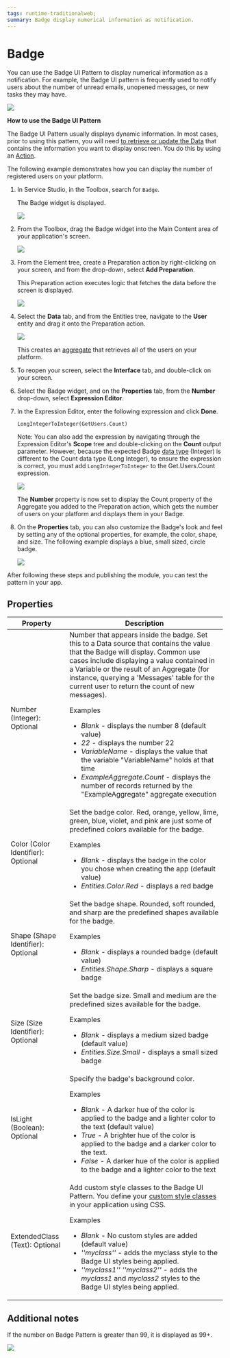 ```yaml
---
tags: runtime-traditionalweb; 
summary: Badge display numerical information as notification.
---
```


# Badge

You can use the Badge UI Pattern to display numerical information as a notification. For example, the Badge UI pattern is frequently used to notify users about the number of unread emails, unopened messages, or new tasks they may have.

![](<images/badge-image-7.png>)

**How to use the Badge UI Pattern**

The Badge UI Pattern usually displays dynamic information. In most cases, prior to using this pattern, you will need [to retrieve or update the Data](../../../../../develop/data/intro.md) that contains the information you want to display onscreen. You do this by using an [Action](../../../../../develop/logic/action-web.md). 

The following example demonstrates how you can display the number of registered users on your platform.

1. In Service Studio, in the Toolbox, search for `Badge`. 

    The Badge widget is displayed.

    ![](<images/badge-image-10.png>)
    
1. From the Toolbox, drag the Badge widget into the Main Content area of your application's screen.

    ![](<images/badge-image-11.png>)

1. From the Element tree, create a Preparation action by right-clicking on your screen, and from the drop-down, select **Add Preparation**.
    
    This Preparation action executes logic that fetches the data before the screen is displayed.

    ![](<images/badge-image-12.png>)

1. Select the **Data** tab, and from the Entities tree, navigate to the **User** entity and drag it onto the Preparation action.

    ![](<images/badge-image-13.png>)

    This creates an [aggregate](https://success.outsystems.com/Documentation/11/Reference/OutSystems_Language/Data/Handling_Data/Queries/Aggregate) that retrieves all of the users on your platform.
       
1. To reopen your screen, select the **Interface** tab, and double-click on your screen.

1. Select the Badge widget, and on the **Properties** tab, from the **Number** drop-down, select **Expression Editor**.

1. In the Expression Editor, enter the following expression and click **Done**.

    ``LongIntegerToInteger(GetUsers.Count)``

    Note: You can also add the expression by navigating through the Expression Editor's **Scope** tree and double-clicking on the **Count** output parameter. However, because the expected Badge [data type](../../../../../ref/data/data-types/available-data-types.md) 
    (Integer) is different to the Count data type (Long Integer), to ensure the expression is correct, you must add ``LongIntegerToInteger`` to the Get.Users.Count expression.

   ![](<images/badge-image-14.png>)

   The **Number** property is now set to display the Count property of the Aggregate you added to the Preparation action, which gets the number of users on your platform and displays them in your Badge.

1. On the **Properties** tab, you can also customize the Badge's look and feel by setting any of the optional properties, for example, the color, shape, and size. The following example displays a blue, small sized, circle badge.  

    ![](<images/badge-image-15.png>)

After following these steps and publishing the module, you can test the pattern in your app.
     
## Properties

| **Property** |  **Description** |
|---|---|
| Number (Integer): Optional  | Number that appears inside the badge. Set this to a Data source that contains the value that the Badge will display. Common use cases include displaying a value contained in a Variable or the result of an Aggregate (for instance, querying a 'Messages' table for the current user to return the count of new messages). <p>Examples <ul><li>_Blank_ - displays the number 8 (default value)</li><li>_22_ - displays the number 22</li><li>_VariableName_ - displays the value that the variable "VariableName" holds at that time </li><li>_ExampleAggregate.Count_ - displays the number of records returned by the "ExampleAggregate" aggregate execution</li></ul></p>| 
| Color (Color Identifier): Optional  | Set the badge color. Red, orange, yellow, lime, green, blue, violet, and pink are just some of predefined colors available for the badge. <p>Examples <ul><li>_Blank_ - displays the badge in the color you chose when creating the app (default value)</li><li>_Entities.Color.Red_ - displays a red badge</li></ul></p> | 
| Shape (Shape Identifier): Optional  | Set the badge shape. Rounded, soft rounded, and sharp are the predefined shapes available for the badge. <p>Examples <ul><li>_Blank_ - displays a rounded badge (default value)</li><li>_Entities.Shape.Sharp_ - displays a square badge</li></ul></p>| 
| Size (Size Identifier): Optional  | Set the badge size. Small and medium are the predefined sizes available for the badge. <p>Examples <ul><li>_Blank_ - displays a medium sized badge (default value)</li><li>_Entities.Size.Small_ - displays a small sized badge</li></ul></p> |
| IsLight (Boolean): Optional  | Specify the badge's background color. <p>Examples <ul><li>_Blank_ - A darker hue of the color is applied to the badge and a lighter color to the text (default value)</li><li>_True_ - A brighter hue of the color is applied to the badge and a darker color to the text.</li><li>_False_ - A darker hue of the color is applied to the badge and a lighter color to the text</li></ul></p> |
| ExtendedClass (Text): Optional | Add custom style classes to the Badge UI Pattern. You define your [custom style classes](../../../../../develop/ui/look-feel/css.md) in your application using CSS. <p>Examples <ul><li>_Blank_ - No custom styles are added (default value)</li><li>_''myclass''_ - adds the myclass style to the Badge UI styles being applied.<li>_''myclass1'' ''myclass2''_ - adds the _myclass1_ and _myclass2_ styles to the Badge UI styles being applied.</li></ul></p> | 


## Additional notes

If the number on Badge Pattern is greater than 99, it is displayed as 99+.

![](<images/badge-image-6.png>)

<!---  Added to yml file

## See also

* OutSystems UI Live Style Guide: [Badge](https://outsystemsui.outsystems.com/WebStyleGuidePreview/Badge.aspx)
* OutSystems UI Pattern Page: [Badge](https://outsystemsui.outsystems.com/OutSystemsUIWebsite/PatternDetail?PatternId=7)

 
